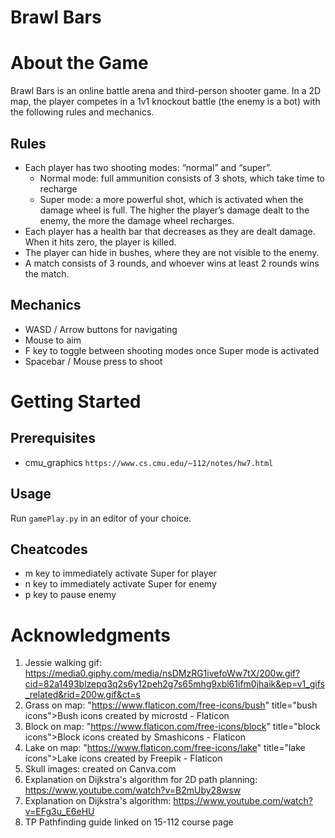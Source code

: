 Brawl Bars<a name="TOP"></a>
===================

# About the Game #

Brawl Bars is an online battle arena and third-person shooter game. In a 2D map, the player competes in a 1v1 knockout battle (the enemy is a bot) with the following rules and mechanics.

## Rules ##
* Each player has two shooting modes: “normal” and “super”. 
    * Normal mode: full ammunition consists of 3 shots, which take time to recharge 
    * Super mode: a more powerful shot, which is activated when the damage wheel is full. The higher the player’s damage dealt to the enemy, the more the damage wheel recharges.
* Each player has a health bar that decreases as they are dealt damage. When it hits zero, the player is killed. 
* The player can hide in bushes, where they are not visible to the enemy.
* A match consists of 3 rounds, and whoever wins at least 2 rounds wins the match.

## Mechanics ##
* WASD / Arrow buttons for navigating 
* Mouse to aim 
* F key to toggle between shooting modes once Super mode is activated
* Spacebar / Mouse press to shoot 

# Getting Started # 

## Prerequisites ##
* cmu_graphics 
```https://www.cs.cmu.edu/~112/notes/hw7.html```

## Usage ## 
Run `gamePlay.py` in an editor of your choice.

## Cheatcodes ## 
* m key to immediately activate Super for player
* n key to immediately activate Super for enemy 
* p key to pause enemy 

# Acknowledgments #
1. Jessie walking gif: https://media0.giphy.com/media/nsDMzRG1ivefoWw7tX/200w.gif?cid=82a1493blzepq3q2s6y12peh2g7s65mhg9xbl61ifm0jhaik&ep=v1_gifs_related&rid=200w.gif&ct=s 
2. Grass on map: "https://www.flaticon.com/free-icons/bush" title="bush icons">Bush icons created by microstd - Flaticon
3. Block on map: "https://www.flaticon.com/free-icons/block" title="block icons">Block icons created by Smashicons - Flaticon
4. Lake on map: "https://www.flaticon.com/free-icons/lake" title="lake icons">Lake icons created by Freepik - Flaticon
5. Skull images: created on Canva.com
6. Explanation on Dijkstra's algorithm for 2D path planning: https://www.youtube.com/watch?v=B2mUby28wsw 
7. Explanation on Dijkstra's algorithm: https://www.youtube.com/watch?v=EFg3u_E6eHU 
8. TP Pathfinding guide linked on 15-112 course page 